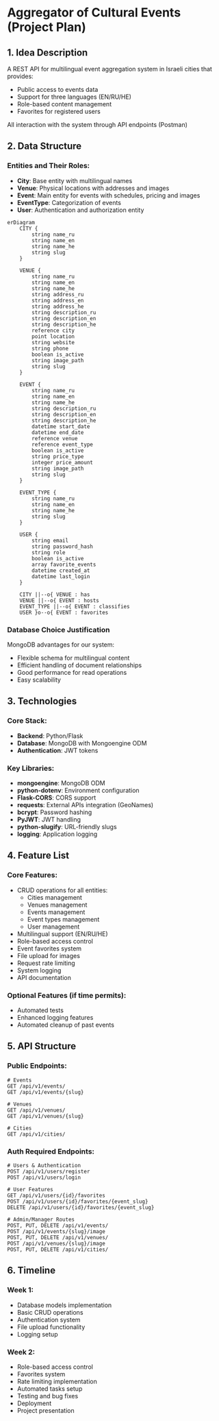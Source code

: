 # Aggregator of Cultural Events (Project Plan)

## 1. Idea Description
A REST API for multilingual event aggregation system in Israeli cities that provides:
- Public access to events data
- Support for three languages (EN/RU/HE)
- Role-based content management
- Favorites for registered users

All interaction with the system through API endpoints (Postman)

## 2. Data Structure

### Entities and Their Roles:
- **City**: Base entity with multilingual names
- **Venue**: Physical locations with addresses and images
- **Event**: Main entity for events with schedules, pricing and images
- **EventType**: Categorization of events
- **User**: Authentication and authorization entity

```mermaid
erDiagram
    CITY {
        string name_ru
        string name_en
        string name_he
        string slug
    }
    
    VENUE {
        string name_ru
        string name_en
        string name_he
        string address_ru
        string address_en
        string address_he
        string description_ru
        string description_en
        string description_he
        reference city
        point location
        string website
        string phone
        boolean is_active
        string image_path
        string slug
    }
    
    EVENT {
        string name_ru
        string name_en
        string name_he
        string description_ru
        string description_en
        string description_he
        datetime start_date
        datetime end_date
        reference venue
        reference event_type
        boolean is_active
        string price_type
        integer price_amount
        string image_path
        string slug
    }
    
    EVENT_TYPE {
        string name_ru
        string name_en
        string name_he
        string slug
    }
    
    USER {
        string email
        string password_hash
        string role
        boolean is_active
        array favorite_events
        datetime created_at
        datetime last_login
    }

    CITY ||--o{ VENUE : has
    VENUE ||--o{ EVENT : hosts
    EVENT_TYPE ||--o{ EVENT : classifies
    USER }o--o{ EVENT : favorites
```

### Database Choice Justification
MongoDB advantages for our system:
- Flexible schema for multilingual content
- Efficient handling of document relationships
- Good performance for read operations
- Easy scalability

## 3. Technologies

### Core Stack:
- **Backend**: Python/Flask
- **Database**: MongoDB with Mongoengine ODM
- **Authentication**: JWT tokens

### Key Libraries:
- **mongoengine**: MongoDB ODM
- **python-dotenv**: Environment configuration
- **Flask-CORS**: CORS support
- **requests**: External APIs integration (GeoNames)
- **bcrypt**: Password hashing
- **PyJWT**: JWT handling
- **python-slugify**: URL-friendly slugs
- **logging**: Application logging

## 4. Feature List

### Core Features:
- CRUD operations for all entities:
  - Cities management
  - Venues management
  - Events management
  - Event types management
  - User management
- Multilingual support (EN/RU/HE)
- Role-based access control
- Event favorites system
- File upload for images
- Request rate limiting
- System logging
- API documentation

### Optional Features (if time permits):
- Automated tests
- Enhanced logging features
- Automated cleanup of past events

## 5. API Structure

### Public Endpoints:
```
# Events
GET /api/v1/events/
GET /api/v1/events/{slug}

# Venues
GET /api/v1/venues/
GET /api/v1/venues/{slug}

# Cities
GET /api/v1/cities/
```

### Auth Required Endpoints:
```
# Users & Authentication
POST /api/v1/users/register
POST /api/v1/users/login

# User Features
GET /api/v1/users/{id}/favorites
POST /api/v1/users/{id}/favorites/{event_slug}
DELETE /api/v1/users/{id}/favorites/{event_slug}

# Admin/Manager Routes
POST, PUT, DELETE /api/v1/events/
POST /api/v1/events/{slug}/image
POST, PUT, DELETE /api/v1/venues/
POST /api/v1/venues/{slug}/image
POST, PUT, DELETE /api/v1/cities/
```

## 6. Timeline

### Week 1:
- Database models implementation
- Basic CRUD operations
- Authentication system
- File upload functionality
- Logging setup

### Week 2:
- Role-based access control
- Favorites system
- Rate limiting implementation
- Automated tasks setup
- Testing and bug fixes
- Deployment
- Project presentation
